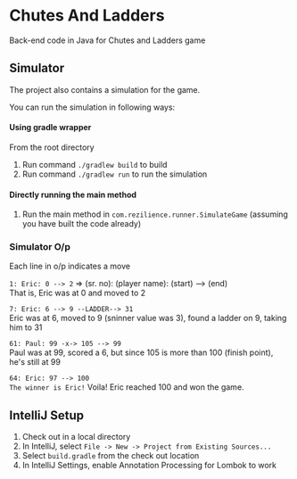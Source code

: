 # Chutes And Ladders
Back-end code in Java for Chutes and Ladders game

## Simulator
The project also contains a simulation for the game.

You can run the simulation in following ways:

#### Using gradle wrapper
From the root directory
1. Run command `./gradlew build` to build
2. Run command `./gradlew run` to run the simulation

#### Directly running the main method
1. Run the main method in `com.rezilience.runner.SimulateGame` (assuming you have built the code already) 

### Simulator O/p
Each line in o/p indicates a move

`1: Eric: 0 --> 2` => (sr. no): (player name): (start) --> (end)  
That is, Eric was at 0 and moved to 2

`7: Eric: 6 --> 9 --LADDER--> 31`  
Eric was at 6, moved to 9 (sninner value was 3), found a ladder on 9, taking him to 31 

`61: Paul: 99 -x-> 105 --> 99`  
Paul was at 99, scored a 6, but since 105 is more than 100 (finish point), he's still at 99

`64: Eric: 97 --> 100`  
`The winner is Eric!`
Voila! Eric reached 100 and won the game.

## IntelliJ Setup
1. Check out in a local directory
2. In IntelliJ, select `File -> New -> Project from Existing Sources...`
3. Select `build.gradle` from the check out location
4. In IntelliJ Settings, enable Annotation Processing for Lombok to work   